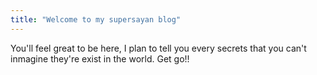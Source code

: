 ```yaml
---
title: "Welcome to my supersayan blog"
---
```


You'll feel great to be here, I plan to tell you every secrets that you can't inmagine they're exist in the world. 
Get go!! 

